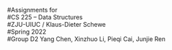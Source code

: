 #Assignments for  
#CS 225 – Data Structures  
#ZJU-UIUC / Klaus-Dieter Schewe   
#Spring 2022   
#Group D2 Yang Chen, Xinzhuo Li, Pieqi Cai, Junjie Ren  
